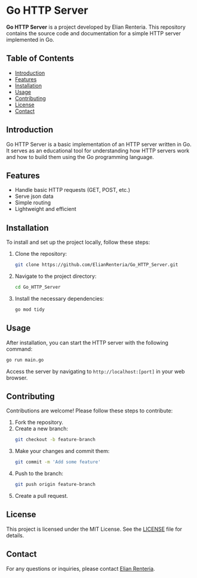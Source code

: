 
# Go HTTP Server

**Go HTTP Server** is a project developed by Elian Renteria. This repository contains the source code and documentation for a simple HTTP server implemented in Go.

## Table of Contents

- [Introduction](#introduction)
- [Features](#features)
- [Installation](#installation)
- [Usage](#usage)
- [Contributing](#contributing)
- [License](#license)
- [Contact](#contact)

## Introduction

Go HTTP Server is a basic implementation of an HTTP server written in Go. It serves as an educational tool for understanding how HTTP servers work and how to build them using the Go programming language.

## Features

- Handle basic HTTP requests (GET, POST, etc.)
- Serve json data
- Simple routing
- Lightweight and efficient

## Installation

To install and set up the project locally, follow these steps:

1. Clone the repository:
   ```bash
   git clone https://github.com/ElianRenteria/Go_HTTP_Server.git
   ```
2. Navigate to the project directory:
   ```bash
   cd Go_HTTP_Server
   ```
3. Install the necessary dependencies:
   ```bash
   go mod tidy
   ```

## Usage

After installation, you can start the HTTP server with the following command:

```bash
go run main.go
```

Access the server by navigating to `http://localhost:[port]` in your web browser.

## Contributing

Contributions are welcome! Please follow these steps to contribute:

1. Fork the repository.
2. Create a new branch:
   ```bash
   git checkout -b feature-branch
   ```
3. Make your changes and commit them:
   ```bash
   git commit -m 'Add some feature'
   ```
4. Push to the branch:
   ```bash
   git push origin feature-branch
   ```
5. Create a pull request.

## License

This project is licensed under the MIT License. See the [LICENSE](LICENSE) file for details.

## Contact

For any questions or inquiries, please contact [Elian Renteria](mailto:elianrenteriadevelopment@gmail.com).
